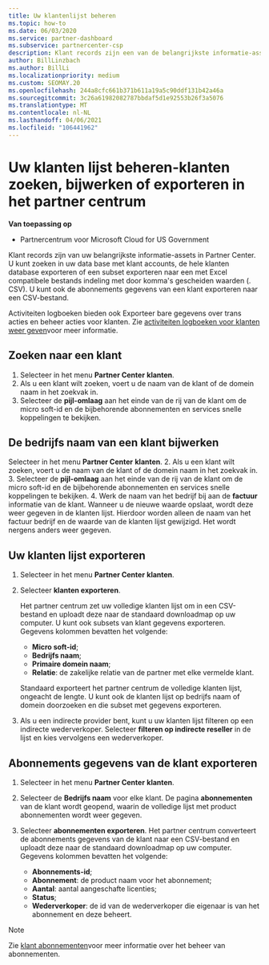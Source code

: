 ```yaml
---
title: Uw klantenlijst beheren
ms.topic: how-to
ms.date: 06/03/2020
ms.service: partner-dashboard
ms.subservice: partnercenter-csp
description: Klant records zijn een van de belangrijkste informatie-assets. Meer informatie over het weer geven, zoeken, bijwerken & en exporteren van gegevens in de klanten lijst van uw partner centrum.
author: BillLinzbach
ms.author: BillLi
ms.localizationpriority: medium
ms.custom: SEOMAY.20
ms.openlocfilehash: 244a8cfc661b371b611a19a5c90ddf131b42a46a
ms.sourcegitcommit: 3c26a61982082787bbdaf5d1e92553b26f3a5076
ms.translationtype: MT
ms.contentlocale: nl-NL
ms.lasthandoff: 04/06/2021
ms.locfileid: "106441962"
---
```

# <a name="manage-your-customer-list---search-update-or-export-customers-in-partner-center"></a>Uw klanten lijst beheren-klanten zoeken, bijwerken of exporteren in het partner centrum

**Van toepassing op**

- Partnercentrum voor Microsoft Cloud for US Government

Klant records zijn van uw belangrijkste informatie-assets in Partner Center. U kunt zoeken in uw data base met klant accounts, de hele klanten database exporteren of een subset exporteren naar een met Excel compatibele bestands indeling met door komma's gescheiden waarden (. CSV). U kunt ook de abonnements gegevens van een klant exporteren naar een CSV-bestand.

Activiteiten logboeken bieden ook Exporteer bare gegevens over trans acties en beheer acties voor klanten. Zie [activiteiten logboeken voor klanten weer geven](activity-logs.md)voor meer informatie.

## <a name="search-for-a-customer"></a>Zoeken naar een klant

1. Selecteer in het menu **Partner Center** **klanten**.
2. Als u een klant wilt zoeken, voert u de naam van de klant of de domein naam in het zoekvak in.
3. Selecteer de **pijl-omlaag** aan het einde van de rij van de klant om de micro soft-id en de bijbehorende abonnementen en services snelle koppelingen te bekijken.

## <a name="update-a-customers-company-name"></a>De bedrijfs naam van een klant bijwerken

Selecteer in het menu **Partner Center** **klanten**.
2. Als u een klant wilt zoeken, voert u de naam van de klant of de domein naam in het zoekvak in.
3. Selecteer de **pijl-omlaag** aan het einde van de rij van de klant om de micro soft-id en de bijbehorende abonnementen en services snelle koppelingen te bekijken.
4. Werk de naam van het bedrijf bij aan de **factuur** informatie van de klant. Wanneer u de nieuwe waarde opslaat, wordt deze weer gegeven in de klanten lijst. Hierdoor worden alleen de naam van het factuur bedrijf en de waarde van de klanten lijst gewijzigd. Het wordt nergens anders weer gegeven.

## <a name="export-your-customer-list"></a>Uw klanten lijst exporteren

1. Selecteer in het menu **Partner Center** **klanten**.
2. Selecteer **klanten exporteren**.

   Het partner centrum zet uw volledige klanten lijst om in een CSV-bestand en uploadt deze naar de standaard downloadmap op uw computer. U kunt ook subsets van klant gegevens exporteren. Gegevens kolommen bevatten het volgende:

   - **Micro soft-id**;
   - **Bedrijfs naam**;
   - **Primaire domein naam**;
   - **Relatie**: de zakelijke relatie van de partner met elke vermelde klant.

    Standaard exporteert het partner centrum de volledige klanten lijst, ongeacht de lengte. U kunt ook de klanten lijst op bedrijfs naam of domein doorzoeken en die subset met gegevens exporteren.

3. Als u een indirecte provider bent, kunt u uw klanten lijst filteren op een indirecte wederverkoper. Selecteer **filteren op indirecte reseller** in de lijst en kies vervolgens een wederverkoper.


## <a name="export-customer-subscription-information"></a>Abonnements gegevens van de klant exporteren

1. Selecteer in het menu **Partner Center** **klanten**.

2. Selecteer de **Bedrijfs naam** voor elke klant. De pagina **abonnementen** van de klant wordt geopend, waarin de volledige lijst met product abonnementen wordt weer gegeven.

3. Selecteer **abonnementen exporteren**. Het partner centrum converteert de abonnements gegevens van de klant naar een CSV-bestand en uploadt deze naar de standaard downloadmap op uw computer. Gegevens kolommen bevatten het volgende:
   - **Abonnements-id**;
   - **Abonnement**: de product naam voor het abonnement;
   - **Aantal**: aantal aangeschafte licenties;
   - **Status**;
   - **Wederverkoper**: de id van de wederverkoper die eigenaar is van het abonnement en deze beheert.

> [!NOTE]  
> Zie [klant abonnementen](customer-subscriptions.md)voor meer informatie over het beheer van abonnementen.
